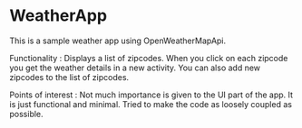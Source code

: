 # WeatherApp
This is a sample weather app using OpenWeatherMapApi. </br>

Functionality : Displays a list of zipcodes. When you click on each zipcode you get the weather details in a new activity. You can also add new zipcodes to the list of zipcodes. 

Points of interest : Not much importance is given to the UI part of the app. It is just functional and minimal. Tried to make the code
as loosely coupled as possible. 
